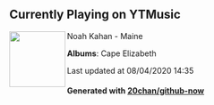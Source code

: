 ## Currently Playing on YTMusic

[<img align="left" width="100" src="https://lh3.googleusercontent.com/qvJL7K0v6TlxxqB6Bg1Pg11nnO6GECM8Xjf82dK8MmorfDTNoDHaVDnPQjIMn8A0R19KQUlSWsSv5eZWxw">](https://music.youtube.com/channel/UCwGXlFP4Ba5do7KoxRJYgVQ)

Noah Kahan - Maine

**Albums**: Cape Elizabeth

Last updated at 08/04/2020 14:35

#### Generated with [20chan/github-now](https://github.com/20chan/github-now)


<!--
**20chan/20chan** is a ✨ _special_ ✨ repository because its `README.md` (this file) appears on your GitHub profile.

Here are some ideas to get you started:

- 🔭 I’m currently working on ...
- 🌱 I’m currently learning ...
- 👯 I’m looking to collaborate on ...
- 🤔 I’m looking for help with ...
- 💬 Ask me about ...
- 📫 How to reach me: ...
- 😄 Pronouns: ...
- ⚡ Fun fact: ...
-->
